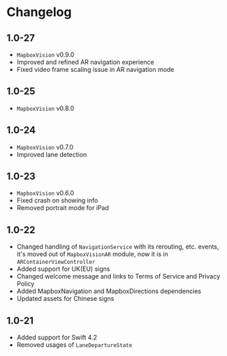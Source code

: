# Changelog

## 1.0-27

- `MapboxVision` v0.9.0
- Improved and refined AR navigation experience
- Fixed video frame scaling issue in AR navigation mode

## 1.0-25

- `MapboxVision` v0.8.0

## 1.0-24

- `MapboxVision` v0.7.0
- Improved lane detection

## 1.0-23

- `MapboxVision` v0.6.0
- Fixed crash on showing info
- Removed portrait mode for iPad

## 1.0-22

- Changed handling of `NavigationService` with its rerouting, etc. events, it's moved out of `MapboxVisionAR` module, now it is in `ARContainerViewController`
- Added support for UK(EU) signs
- Changed welcome message and links to Terms of Service and Privacy Policy
- Added MapboxNavigation and MapboxDirections dependencies
- Updated assets for Chinese signs

## 1.0-21

- Added support for Swift 4.2
- Removed usages of `LaneDepartureState`
